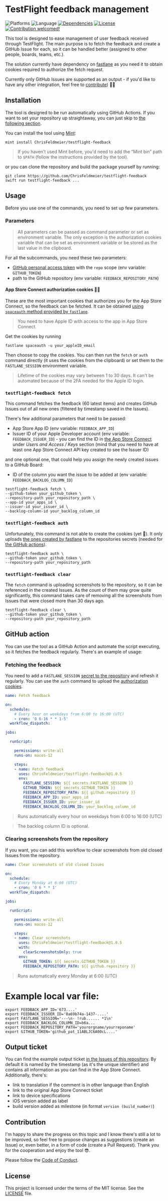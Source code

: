 # TestFlight feedback management

![Platforms](https://img.shields.io/badge/platform-osx-lightgrey.svg)
![Language](https://img.shields.io/badge/language-swift-orange.svg)
[![Dependencies](https://img.shields.io/badge/dependency-fastlane-informational.svg)](https://github.com/fastlane/fastlane)
[![License](https://img.shields.io/badge/license-MIT-green.svg)](https://github.com/ChrisFeldmeier/testflight-feedback/blob/main/LICENSE)
[![Contribution welcomed!](https://img.shields.io/badge/contribution-welcomed-brightgreen.svg)](#contribution)

This tool is designed to ease management of user feedback received through TestFlight. The main purpose is to fetch the feedback and create a GitHub Issue for each, so it can be handled better (assigned to other people, boards, teams, etc.).

The solution currently have dependency on [fastlane](https://github.com/fastlane/fastlane) as you need it to obtain cookies required to authorize the fetch request.

Currently only GitHub Issues are supported as an output - if you'd like to have any other integration, feel free to [contribute](#contribution)) 🙏🏻


## Installation

The tool is designed to be run automatically using GitHub Actions. If you want to set your repository up straightaway, you can just skip to [the following section](#github_action).

You can install the tool using [Mint](https://github.com/yonaskolb/mint):

```shell
mint install ChrisFeldmeier/testflight-feedback
```

> If you haven’t used Mint before, you'd need to add the “Mint bin” path to `$PATH` (follow the instructions provided by the tool).

or you can clone the repository and build the package yourself by running:

```shell
git clone https://github.com/ChrisFeldmeier/testflight-feedback
swift run testflight-feedback ...
```

## Usage

Before you use one of the commands, you need to set up few parameters.

### Parameters

> All parameters can be passed as command parameter or set as environment variable. The only exception is the authorization cookies variable that can be set as environment variable or be stored as the last value in the clipboard.

For all the subcommands, you need these two parameters:
- [GitHub personal access token](https://docs.github.com/en/authentication/keeping-your-account-and-data-secure/creating-a-personal-access-token) with the `repo` scope (env variable: `GITHUB_TOKEN`)
- path to the GitHub repository (env variable: `FEEDBACK_REPOSITORY_PATH`)

#### App Store Connect authorization cookies 🍪🍪

These are the most important cookies that authorizes you for the App Store Connect, so the feedback can be fetched. It can be obtained [using `spaceauth` method provided by `fastlane`](https://docs.fastlane.tools/getting-started/ios/authentication/).

> You need to have Apple ID with access to the app in App Store Connect.

<a name="auth_cookies">
Get the cookies by running
</a>

```shell
fastlane spaceauth -u your_appleID_email
``` 

Then choose to copy the cookies. You can then run the `fetch` or `auth` command directly (it uses the cookies from the clipboard) or set them to the `FASTLANE_SESSION` environment variable.

> Lifetime of the cookies may vary between 1 to 30 days. It can't be automated because of the 2FA needed for the Apple ID login.

### `testflight-feedback fetch`

This command fetches the feedback (60 latest items) and creates GitHub Issues out of all new ones (filtered by timestamp saved in the Issues).

There's few additional parameters that need to be passed:
- App Store App ID (env variable: `FEEDBACK_APP_ID`)
- Issuer ID of your Apple Developer account (env variable: `FEEDBACK_ISSUER_ID`) - you can find the ID in [the App Store Connect](https://appstoreconnect.apple.com/access/api) under _Users and Access / Keys_ section (mind that you need to have at least one App Store Connect API key created to see the Issuer ID) 

and one optional one, that could help you assign the newly created issues to a GitHub Board:
- ID of the column you want the issue to be added at (env variable: `FEEDBACK_BACKLOG_COLUMN_ID`)

```shell
testflight-feedback fetch \
--github-token your_github_token \
--repository-path your_repository_path \
--app-id your_apps_id \
--issuer-id your_issuer_id \
--backlog-column-id your_backlog_column_id
```

### `testflight-feedback auth`

Unfortunately, this command is not able to create the cookies (yet 👀). It only uploads [the ones created by fastlane](#auth_cookies) to the repositories secrets (needed for [the GitHub actions](#github_action)).

```shell
testflight-feedback auth \
--github-token your_github_token \
--repository-path your_repository_path
```

### `testflight-feedback clear`

The `fetch` command is uploading screenshots to the repository, so it can be referenced in the created Issues. As the count of them may grow quite significantly, this command takes care of removing all the screenshots from Issues that were closed more than 30 days ago. 

```shell
testflight-feedback clear \
--github-token your_github_token \
--repository-path your_repository_path
```

## GitHub action

<a name="github_action">
You can use the tool as a GitHub Action and automate the script executing, so it fetches the feedback regularly. There's an example of usage:
</a>

### Fetching the feedback

You need to add a `FASTLANE_SESSION` [secret to the repository](https://docs.github.com/en/actions/security-guides/encrypted-secrets) and refresh it regularly. You can use the `auth` command to upload the [authorization cookies](#auth_cookies).

```yaml
name: Fetch feedback

on:
  schedule:
    # Every hour on weekdays from 6:00 to 16:00 (UTC)
    - cron: '0 6-16 * * 1-5'
  workflow_dispatch:

jobs:

  runScript:

    permissions: write-all
    runs-on: macos-12

    steps:
    - name: Fetch feedback
      uses: ChrisFeldmeier/testflight-feedback@1.0.5
      env:
        FASTLANE_SESSION: ${{ secrets.FASTLANE_SESSION }}
        GITHUB_TOKEN: ${{ secrets.GITHUB_TOKEN }}
        FEEDBACK_REPOSITORY_PATH: ${{ github.repository }}
        FEEDBACK_APP_ID: your_apps_id
        FEEDBACK_ISSUER_ID: your_issuer_id
        FEEDBACK_BACKLOG_COLUMN_ID: your_backlog_column_id
```

> Runs automatically every hour on weekdays from 6:00 to 16:00 (UTC)

> The backlog column ID is optional.

### Clearing screenshots from the repository

If you want, you can add this workflow to clear screenshots from old closed Issues from the repository.

```yaml
name: Clear screenshots of old closed Issues

on:
  schedule:
    # Every Monday at 6:00 (UTC)
    - cron: '0 6 * * 1'
  workflow_dispatch:

jobs:

  runScript:

    permissions: write-all
    runs-on: macos-12

    steps:
    - name: Clear screenshots
      uses: ChrisFeldmeier/testflight-feedback@1.0.5
      with:
        clearScreenshotsOnly: true
      env:
        GITHUB_TOKEN: ${{ secrets.GITHUB_TOKEN }}
        FEEDBACK_REPOSITORY_PATH: ${{ github.repository }}
```

> Runs automatically every Monday at 6:00 (UTC)

# Example local var file:

```
export FEEDBACK_APP_ID='673....'
export FEEDBACK_ISSUER_ID='8a69b74a-1437-....'
export FASTLANE_SESSION='---\n- !rub...... *1\n'
export FEEDBACK_BACKLOG_COLUMN_ID=b6a...
export FEEDBACK_REPOSITORY_PATH='yourorgname/yourreponame'
export GITHUB_TOKEN='github_pat_11ABLJC6A00cL....'
```

## Output ticket

You can find the example output ticket [in the Issues of this repository](https://github.com/ChrisFeldmeier/testflight-feedback/issues/1). By default it is named by the timestamp (as it's the unique identifier) and contains all information as you can find in the App Store Connect. Additionally, there's:
- link to translation if the comment is in other language than English
- link to the original App Store Connect ticket
- link to device specifications
- iOS version added as label
- build version added as milestone (in format `version (build_number)`)


## Contribution

<a name="contribution">
I'm happy to share the progress on this topic and I know there's still a lot to be improved, so feel free to propose changes as suggestions (create an Issue) or, even better, in a form of code (create a Pull Request). Thank you for the cooperation and enjoy the tool 😎.
</a>

Please follow the [Code of Conduct](https://github.com/ChrisFeldmeier/testflight-feedback/blob/main/CODE_OF_CONDUCT.md).


## License

This project is licensed under the terms of the MIT license. See the [LICENSE](https://github.com/ChrisFeldmeier/testflight-feedback/blob/main/LICENSE) file.
